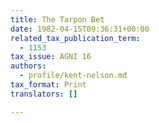 ```yaml
---
title: The Tarpon Bet
date: 1982-04-15T09:36:31+00:00
related_tax_publication_term:
  - 1153
tax_issue: AGNI 16
authors:
  - profile/kent-nelson.md
tax_format: Print
translators: []

---
```

